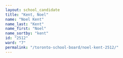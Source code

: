 ```yaml
---
layout: school_candidate
title: "Kent, Noel"
name: "Noel Kent"
name_last: "Kent"
name_first: "Noel"
name_sortby: "kent"
id: "2512"
ward: "7"
permalink: "/toronto-school-board/noel-kent-2512/"
---
```

